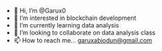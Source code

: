 - 👋 Hi, I’m @Garux0
- 👀 I’m interested in blockchain development
- 🌱 I’m currently learning data analysis
- 💞️ I’m looking to collaborate on data analysis class
- 📫 How to reach me... garuxabiodun@gmail.com

<!---
Garux0/Garux0 is a ✨ special ✨ repository because its `README.md` (this file) appears on your GitHub profile.
You can click the Preview link to take a look at your changes.
--->
